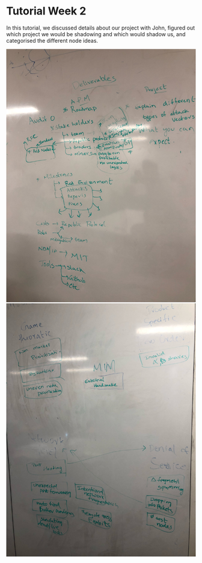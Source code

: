# Tutorial Week 2

In this tutorial, we discussed details about our project with John, figured out which project we would be shadowing and which would shadow us, and categorised the different node ideas.

![Whiteboard: Categories 1](../images/w2-0.jpg)
![Whiteboard: Categories 2](../images/w2-1.jpg)